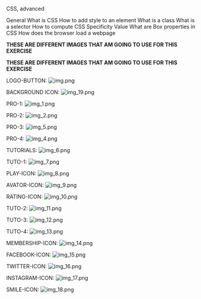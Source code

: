 CSS, advanced

General
What is CSS
How to add style to an element
What is a class
What is a selector
How to compute CSS Specificity Value
What are Box properties in CSS
How does the browser load a webpage

**THESE ARE DIFFERENT IMAGES THAT AM GOING TO USE FOR THIS EXERCISE**

**THESE ARE DIFFERENT IMAGES THAT AM GOING TO USE FOR THIS EXERCISE**

LOGO-BUTTON:
![img.png](img.png)

BACKGROUND ICON:
![img_19.png](img_19.png)

PRO-1:
![img_1.png](img_1.png)

PRO-2:
![img_2.png](img_2.png)

PRO-3:
![img_5.png](img_5.png)

PRO-4:
![img_4.png](img_4.png)

TUTORIALS:
![img_6.png](img_6.png)

TUTO-1:
![img_7.png](img_7.png)

PLAY-ICON:
![img_8.png](img_8.png)

AVATOR-ICON:
![img_9.png](img_9.png)

RATING-ICON:
![img_10.png](img_10.png)

TUTO-2:
![img_11.png](img_11.png)

TUTO-3:
![img_12.png](img_12.png)

TUTO-4:
![img_13.png](img_13.png)

MEMBERSHIP-ICON:
![img_14.png](img_14.png)

FACEBOOK-ICON:
![img_15.png](img_15.png)

TWITTER-ICON:
![img_16.png](img_16.png)

INSTAGRAM-ICON:
![img_17.png](img_17.png)

SMILE-ICON:
![img_18.png](img_18.png)
